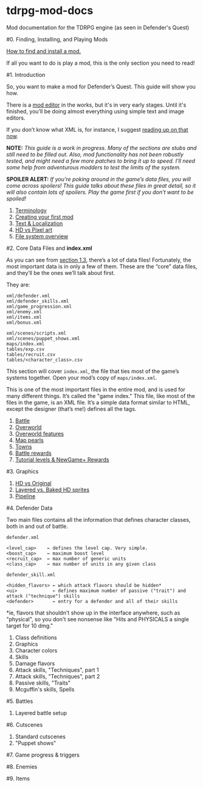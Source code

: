 # tdrpg-mod-docs
Mod documentation for the TDRPG engine (as seen in Defender's Quest)

#0. Finding, Installing, and Playing Mods

[How to find and install a mod.](00.md)

If all you want to do is play a mod, this is the only section you need to read!

#1. Introduction

So, you want to make a mod for Defender’s Quest. This guide will show you how.

There is a [mod editor](https://github.com/Autoquark/dq1-unofficial-mod-editor) in the works, but it's in very early stages.
Until it's finished, you’ll be doing almost everything using simple text and image editors.

If you don’t know what XML is, for instance, I suggest [reading up on that now](https://steamcommunity.com/linkfilter/?url=http://en.wikipedia.org/wiki/XML).

**NOTE:**
*This guide is a work in progress. Many of the sections are stubs and still need to be filled out. Also, mod functionality has not been robustly tested, and might need a few more patches to bring it up to speed. I’ll need some help from adventurous modders to test the limits of the system.*

**SPOILER ALERT:**
*If you’re poking around in the game’s data files, you will come across spoilers! This guide talks about these files in great detail, so it will also contain lots of spoilers. Play the game first if you don’t want to be spoiled!*

  1. [Terminology](01_01_terminology.md)
  2. [Creating your first mod](01_02_first_mod.md)
  3. [Text & Localization](01_03_localization.md)
  4. [HD vs Pixel art](01_04_hd_vs_pixel.md)
  5. [File system overview](01_05_overview.md)
   

#2. Core Data Files and **index.xml**

As you can see from [section 1.3](01_03_overview.md), there’s a lot of data files! Fortunately, the most important data is in only a few of them. These are the “core” data files, and they’ll be the ones we’ll talk about first.

They are:

```
xml/defender.xml
xml/defender_skills.xml
xml/game_progression.xml
xml/enemy.xml
xml/items.xml
xml/bonus.xml

xml/scenes/scripts.xml
xml/scenes/puppet_shows.xml
maps/index.xml
tables/exp.csv
tables/recruit.csv
tables/<character_class>.csv
```

This section will cover `index.xml`, the file that ties most of the game’s systems together. Open your mod’s copy of `maps/index.xml`.

This is one of the most important files in the entire mod, and is used for many different things. It’s called the "game index." This file, like most of the files in the game, is an XML file. It’s a simple data format similar to HTML, except the designer (that’s me!) defines all the tags. 

  1. [Battle](02_01_battle.md)
  2. [Overworld](02_02_overworld.md)
  3. [Overworld features](02_03_features.md)
  4. [Map pearls](02_04_map_pearls.md)
  5. [Towns](02_05_towns.md)
  6. [Battle rewards](02_06_battle_rewards.md)
  7. [Tutorial levels & NewGame+ Rewards](02_07_tutorial.md)

#3. Graphics

  1. [HD vs Original](03_01_hd_vs_original.md)
  2. [Layered vs. Baked HD sprites](03_02_layered_vs_baked.md)
  3. [Pipeline](03_03_pipeline.md)

#4. Defender Data

Two main files contains all the information that defines character classes, both in and out of battle.

`defender.xml`

```
<level_cap>    ← defines the level cap. Very simple.
<boost_cap>    ← maximum boost level
<recruit_cap>  ← max number of generic units
<class_cap>    ← max number of units in any given class
```

`defender_skill.xml`

```
<hidden_flavors> ← which attack flavors should be hidden*
<ui>             ← defines maximum number of passive ("trait") and attack ("technique") skills
<defender>       ← entry for a defender and all of their skills
```

*ie, flavors that shouldn't show up in the interface anywhere, such as "physical", so you don't see nonsense like "Hits and PHYSICALS a single target for 10 dmg."

  1. Class definitions
  2. Graphics
  3. Character colors
  4. Skills
  5. Damage flavors
  6. Attack skills, "Techniques", part 1
  7. Attack skills, "Techniques", part 2
  8. Passive skills, "Traits"
  9. Mcguffin's skills, Spells

#5. Battles

  1. Layered battle setup

#6. Cutscenes

  1. Standard cutscenes
  2. "Puppet shows"

#7. Game progress & triggers

#8. Enemies

#9. Items
